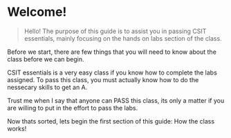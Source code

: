 # Welcome!

> Hello! The purpose of this guide is to assist you in passing CSIT essentials, mainly focusing on the hands on labs section of the class.

Before we start, there are few things that you will need to know about the class before we can begin. 

CSIT essentials is a very easy class if you know how to complete the labs assigned. To pass this class, you must actually know how to do the nessecary skills to get an A. 

Trust me when I say that anyone can PASS this class, its only a matter if you are willing to put in the effort to pass the labs.

Now thats sorted, lets begin the first section of this guide: How the class works!